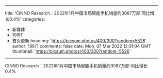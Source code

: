 
---
title: 'CINNO Research：2022年1月中国市场智能手机销量约3087万部  同比增长0.4%'
categories: 
 - 新媒体
 - 199IT
 - 首页更新
headimg: 'https://picsum.photos/400/300?random=5526'
author: 199IT
comments: false
date: Mon, 07 Mar 2022 12:31:04 GMT
thumbnail: 'https://picsum.photos/400/300?random=5526'
---

<div>   
CINNO Research：2022年1月中国市场智能手机销量约3087万部  同比增长0.4%  
</div>
            